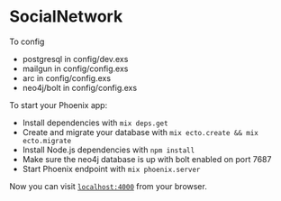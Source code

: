 # SocialNetwork

To config
  * postgresql in config/dev.exs
  * mailgun in config/config.exs
  * arc in config/config.exs
  * neo4j/bolt in config/config.exs

To start your Phoenix app:

  * Install dependencies with `mix deps.get`
  * Create and migrate your database with `mix ecto.create && mix ecto.migrate`
  * Install Node.js dependencies with `npm install`
  * Make sure the neo4j database is up with bolt enabled on port 7687
  * Start Phoenix endpoint with `mix phoenix.server`

Now you can visit [`localhost:4000`](http://localhost:4000) from your browser.
